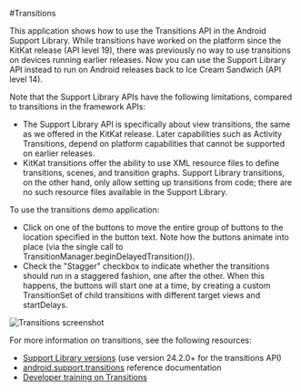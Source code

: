 #Transitions

This application shows how to use the Transitions API in the Android Support
Library. While transitions have worked on the platform since the KitKat release
(API level 19), there was previously no way to use transitions on devices
running earlier releases. Now you can use the Support Library API instead to
run on Android releases back to Ice Cream Sandwich (API level 14).

Note that the Support Library APIs have the following limitations, compared
to transitions in the framework APIs:

* The Support Library API is specifically about view transitions, the same as
we offered in the KitKat release. Later capabilities such as Activity Transitions,
depend on platform capabilities that cannot be supported on earlier releases.
* KitKat transitions offer the ability to use XML resource files to define
transitions, scenes, and transition graphs. Support Library transitions, on
the other hand, only allow setting up transitions from code; there are no such
resource files available in the Support Library.

To use the transitions demo application:

* Click on one of the buttons to move the entire group of buttons to the
 location specified in the button text. Note how the buttons animate into
 place (via the single call to TransitionManager.beginDelayedTransition()).
* Check the "Stagger" checkbox to indicate whether the transitions should
run in a staggered fashion, one after the other. When this happens, the buttons
will start one at a time, by creating a custom TransitionSet of child
transitions with different target views and startDelays.

![Transitions screenshot](TransitionsOnJbEmulator.png)

For more information on transitions, see the following resources:

* [Support Library versions](https://developer.android.com/topic/libraries/support-library/revisions.html)
(use version 24.2.0+ for the transitions API)
* [android.support.transitions](https://developer.android.com/reference/android/support/transition/package-summary.html)
reference documentation
* [Developer training on Transitions](https://developer.android.com/training/transitions/index.html)
